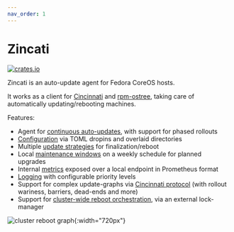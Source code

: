 ```yaml
---
nav_order: 1
---
```


# Zincati

[![crates.io](https://img.shields.io/crates/v/zincati.svg)](https://crates.io/crates/zincati)

Zincati is an auto-update agent for Fedora CoreOS hosts.

It works as a client for [Cincinnati] and [rpm-ostree], taking care of automatically updating/rebooting machines.

Features:
 * Agent for [continuous auto-updates][auto-updates], with support for phased rollouts
 * [Configuration][configuration] via TOML dropins and overlaid directories
 * Multiple [update strategies][updates-strategy] for finalization/reboot
 * Local [maintenance windows][strategy-periodic] on a weekly schedule for planned upgrades
 * Internal [metrics][metrics] exposed over a local endpoint in Prometheus format
 * [Logging][logging] with configurable priority levels
 * Support for complex update-graphs via [Cincinnati protocol][cincinnati-protocol] (with rollout wariness, barriers, dead-ends and more)
 * Support for [cluster-wide reboot orchestration][strategy-fleetlock], via an external lock-manager

![cluster reboot graph](images/metrics.png){:width="720px"}

[Cincinnati]: https://github.com/openshift/cincinnati
[rpm-ostree]: https://github.com/coreos/rpm-ostree

[auto-updates]: usage/auto-updates
[configuration]: usage/configuration
[updates-strategy]: usage/updates-strategy
[strategy-periodic]: usage/updates-strategy#periodic-strategy
[metrics]: usage/metrics
[logging]: usage/logging
[cincinnati-protocol]: development/cincinnati/protocol
[strategy-fleetlock]: usage/updates-strategy#lock-based-strategy
